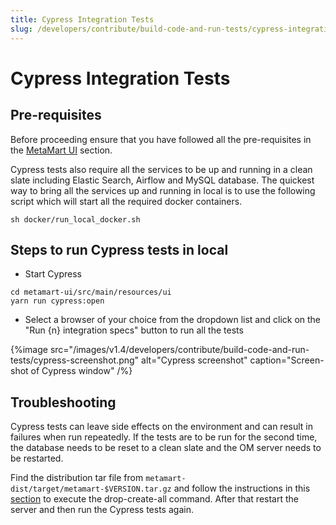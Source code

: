 ```yaml
---
title: Cypress Integration Tests
slug: /developers/contribute/build-code-and-run-tests/cypress-integration-tests
---
```


# Cypress Integration Tests

## Pre-requisites
Before proceeding ensure that you have followed all the pre-requisites in the [MetaMart UI](/developers/contribute/build-code-and-run-tests/metamart-ui) section.

Cypress tests also require all the services to be up and running in a clean slate including Elastic Search, Airflow and MySQL database. The quickest way to bring all the services up and running in local is to use the following script which will start all the required docker containers.

```shell
sh docker/run_local_docker.sh
```

## Steps to run Cypress tests in local
- Start Cypress

```shell
cd metamart-ui/src/main/resources/ui
yarn run cypress:open
```

- Select a browser of your choice from the dropdown list and click on the "Run {n} integration specs" button to run all the tests

{%image src="/images/v1.4/developers/contribute/build-code-and-run-tests/cypress-screenshot.png" alt="Cypress screenshot" caption="Screen-shot of Cypress window" /%}

## Troubleshooting
Cypress tests can leave side effects on the environment and can result in failures when run repeatedly. If the tests are to be run for the second time, the database needs to be reset to a clean slate and the OM server needs to be restarted.

Find the distribution tar file from `metamart-dist/target/metamart-$VERSION.tar.gz` and follow the instructions in this [section](/deployment/bare-metal#2.-untar-the-release-download) to execute the drop-create-all command. After that restart the server and then run the Cypress tests again.